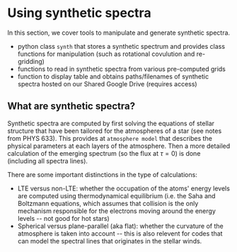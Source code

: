 # Using synthetic spectra

In this section, we cover tools to manipulate and generate synthetic spectra. 

* python class `synth` that stores a synthetic spectrum and provides class functions for manipulation (such as rotational covulution and re-gridding)
* functions to read in synthetic spectra from various pre-computed grids
* function to display table and obtains paths/filenames of synthetic spectra hosted on our Shared Google Drive (requires access)

## What are synthetic spectra?

Synthetic spectra are computed by first solving the equations of stellar structure that have been tailored for the atmospheres of a star (see notes from PHYS 633). This provides at `atmosphere model` that describes the physical parameters at each layers of the atmosphere. Then a more detailed calculation of the emerging spectrum (so the flux at $\tau=0$) is done (including all spectra lines). 

There are some important distinctions in the type of calculations: 

* LTE versus non-LTE: whether the occupation of the atoms' energy levels are computed using thermodynamical equilibrium (i.e. the Saha and Boltzmann equations, which assumes that collision is the only mechanism responsible for the electrons moving around the energy levels -- not good for hot stars)
* Spherical versus plane-parallel (aka flat): whether the curvature of the atmosphere is taken into account -- this is also relevent for codes that can model the spectral lines that originates in the stellar winds. 

